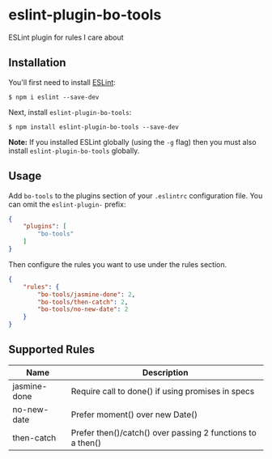 # eslint-plugin-bo-tools

ESLint plugin for rules I care about

## Installation

You'll first need to install [ESLint](http://eslint.org):

```
$ npm i eslint --save-dev
```

Next, install `eslint-plugin-bo-tools`:

```
$ npm install eslint-plugin-bo-tools --save-dev
```

**Note:** If you installed ESLint globally (using the `-g` flag) then you must also install `eslint-plugin-bo-tools` globally.

## Usage

Add `bo-tools` to the plugins section of your `.eslintrc` configuration file. You can omit the `eslint-plugin-` prefix:

```json
{
    "plugins": [
        "bo-tools"
    ]
}
```


Then configure the rules you want to use under the rules section.

```json
{
    "rules": {
        "bo-tools/jasmine-done": 2,
        "bo-tools/then-catch": 2,
        "bo-tools/no-new-date": 2
    }
}
```

## Supported Rules

| Name | Description |
| ------------- | ------------- |
| jasmine-done  | Require call to done() if using promises in specs |
| no-new-date   | Prefer moment() over new Date() |
| then-catch    | Prefer then()/catch() over passing 2 functions to a then() |




